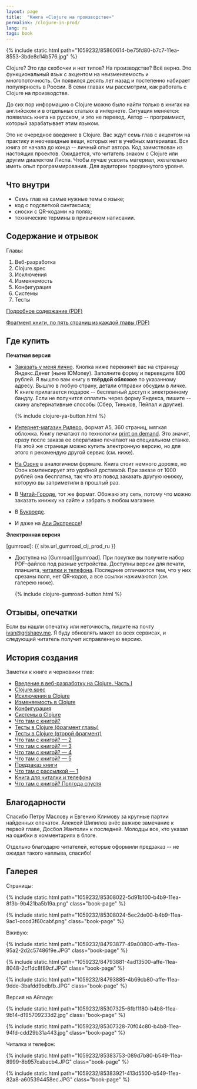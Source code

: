 ```yaml
---
layout: page
title:  "Книга «Clojure на производстве»"
permalink: /clojure-in-prod/
lang: ru
tags: book
---
```


[mobile]: /book-mobile/

{% include static.html path="1059232/85860614-be75fd80-b7c7-11ea-8553-3bde8d14b576.jpg" %}

Clojure? Это где скобочки и нет типов? На производстве? Всё верно. Это
функциональный язык с акцентом на неизменяемость и многопоточность. Он появился
десять лет назад и постепенно набирает популярность в России. В семи главах мы
рассмотрим, как работать с Clojure на производстве.

До сих пор информацию о Clojure можно было найти только в книгах на английском и
в отдельных статьях в интернете. Ситуация меняется: появилась книга на русском,
и это не перевод. Автор -- программист, который зарабатывает этим языком.

Это не очередное введение в Clojure. Вас ждут семь глав с акцентом на практику и
неочевидные вещи, которых нет в учебных материалах. Вся книга от начала до конца
-- личный опыт автора. Код заимствован из настоящих проектов. Ожидается, что
читатель знаком с Clojure или другим диалектом Лиспа. Чтобы лучше усвоить
материал, желательно иметь опыт программирования. Для аудитории продвинутого
уровня.

## Что внутри

- Семь глав на самые нужные темы о языке;
- код с подсветкой синтаксиса;
- сноски с QR-кодами на полях;
- технические термины в привычном написании.

## Содержание и отрывок

Главы:

1. Веб-разработка
2. Clojure.spec
3. Исключения
4. Изменяемость
5. Конфигурация
6. Системы
7. Тесты

[toc]: https://s3.amazonaws.com/igrishaev.public/clojure_book/clojure_toc.pdf
[excerpt]: https://s3.amazonaws.com/igrishaev.public/clojure_book/clojure_excerpt.pdf

[Подробное содержание (PDF)][toc]

[Фрагмент книги, по пять страниц из каждой главы (PDF)][excerpt]

## Где купить

**Печатная версия**

[pod]: https://ru.wikipedia.org/wiki/%D0%9F%D0%B5%D1%87%D0%B0%D1%82%D1%8C_%D0%BF%D0%BE_%D1%82%D1%80%D0%B5%D0%B1%D0%BE%D0%B2%D0%B0%D0%BD%D0%B8%D1%8E

[ridero]: https://ridero.ru/books/clojure_na_proizvodstve/

[chitai-gorod]: https://www.chitai-gorod.ru/catalog/book/1267534/

[ozon]: https://www.ozon.ru/product/clojure-na-proizvodstve-179829229/

[bookvoed]: https://www.bookvoed.ru/book?id=10490030

[ali]: https://aliexpress.ru/item/1005002322504648.html

- [Заказать у меня лично](/clj-book-preorder/). Кнопка ниже перекинет вас на
  страницу Яндекс.Денег (ныне ЮMoney). Заполните форму и переведите 800
  рублей. Я вышлю вам книгу в **твёрдой обложке** по указанному адресу. Вышлю в
  любую страну, детали отправки обсудим в личке. К книге прилагается
  подарок -- бесплатный доступ к электронному бандлу. Если не получится оплатить
  через форму Яндекса, пишите -- скину альтернативные способы (Сбер, Тиньков,
  Пейпал и другие).

  {% include clojure-ya-button.html %}

- [Интернет-магазин Ридеро][ridero], формат А5, 360 страниц, мягкая
  обложка. Книгу печатают по технологии [print on demand][pod]. Это значит,
  сразу после заказа ее оперативно печатают на специальном станке. На этой же
  странице можно купить электронную версию, но для этого я рекомендую другой
  сервис (см. ниже).

- [На Озоне][ozon] в аналогичном формате. Книга стоит немного дороже, но Озон
  компенсирует это удобной доставкой. При заказе от 1000 рублей она бесплатна,
  так что это повод заказать другую книжку, которую вы заприметили в прошлый
  раз.

- В [Читай-Городе][chitai-gorod], тот же формат. Обожаю эту сеть, потому что
  можно заказать книжку на сайте и забрать в любом магазине.

- В [Буквоеде][bookvoed].

- И даже на [Али Экспрессе][ali]!


**Электронная версия**

[gumroad]: {{ site.url_gumroad_clj_prod_ru }}

- Доступна на [Gumroad][gumroad]. При покупке вы получите набор PDF-файлов под
  разные устройства. Доступны версии для печати, планшета, [читалки и
  телефона][mobile]. Последние отличаются тем, что у них срезаны поля, нет
  QR-кодов, а все ссылки нажимаются (см. галерею ниже).

  {% include clojure-gumroad-button.html %}

## Отзывы, опечатки

[email]: mailto:ivan@grishaev.me

Если вы нашли опечатку или неточность, пишите на почту
[ivan@grishaev.me][email]. Я буду обновлять макет во всех сервисах, и следующий
читатель получит исправленную версию.

## История создания

Заметки к книге и черновики глав:

- [Введение в веб-разработку на Clojure. Часть I](/clj-book-web-1/)
- [Clojure.spec](/clj-book-spec/)
- [Исключения в Clojure](/clj-book-exceptions/)
- [Изменяемость в Clojure](/clj-book-mutability/)
- [Конфигурация](/clj-book-config/)
- [Системы в Clojure](/clj-book-systems/)
- [Что там с книгой?](/book-progress/)
- [Тесты в Clojure (фрагмент главы)](/clj-book-tests-1/)
- [Тесты в Clojure (второй фрагмент)](/clj-book-tests-2/)
- [Что там с книгой? — 2](/book-progress2/)
- [Что там с книгой? — 3](/book-progress3/)
- [Что там с книгой? — 4](/book-progress4/)
- [Что там с книгой? — 5](/book-progress5/)
- [Предзаказ книги](/clj-book-preorder/)
- [Что там с рассылкой — 1](/book-mailing-1/)
- [Книга для читалки и телефона][mobile]
- [Что там с книгой? Полгода спустя](/book-progress6/)

## Благодарности

Спасибо Петру Маслову и Евгению Климову за крупные партии найденных
опечаток. Алексей Шипилов внёс важное замечание к первой главе, Досбол Жантолин
к последней. Молодцы все, кто указал на ошибки в комментариях в блоге.

Отдельно благодарю читателей, которые оформили предзаказ -- не ожидал такого
наплыва, спасибо!

## Галерея

Страницы:

{% include static.html path="1059232/85308022-5d91b100-b4b9-11ea-8f3b-9b421ba5b19a.png" class="book-page" %}

{% include static.html path="1059232/85308024-5ec2de00-b4b9-11ea-9ac1-cccd3f60cabf.png" class="book-page" %}

Вживую:

{% include static.html path="1059232/84793877-49a00800-affe-11ea-95a2-2d2c57486f9e.JPG" class="book-page" %}

{% include static.html path="1059232/84793881-4ad13500-affe-11ea-8048-2cf1dc8f89cf.JPG" class="book-page" %}

{% include static.html path="1059232/84793885-4b69cb80-affe-11ea-9dde-3bafdd9bdbfb.JPG" class="book-page" %}

Версия на Айпаде:

{% include static.html path="1059232/85307325-6fbf1f80-b4b8-11ea-9b14-d195709233d2.jpg" class="book-page" %}

{% include static.html path="1059232/85307328-70f04c80-b4b8-11ea-94fd-cdd29b31a443.jpg" class="book-page" %}

Читалка и телефон:

{% include static.html path="1059232/85383753-089d7b80-b549-11ea-8999-8b957cabacb4.JPG" class="book-page" %}

{% include static.html path="1059232/85383921-413d5500-b549-11ea-82a8-a605394458ec.JPG" class="book-page" %}
